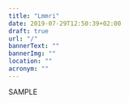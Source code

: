 ```yaml
---
title: "Lmmri"
date: 2019-07-29T12:50:39+02:00
draft: true
url: "/"
bannerText: ""
bannerImg: ""
location: ""
acronym: ""
---
```


SAMPLE